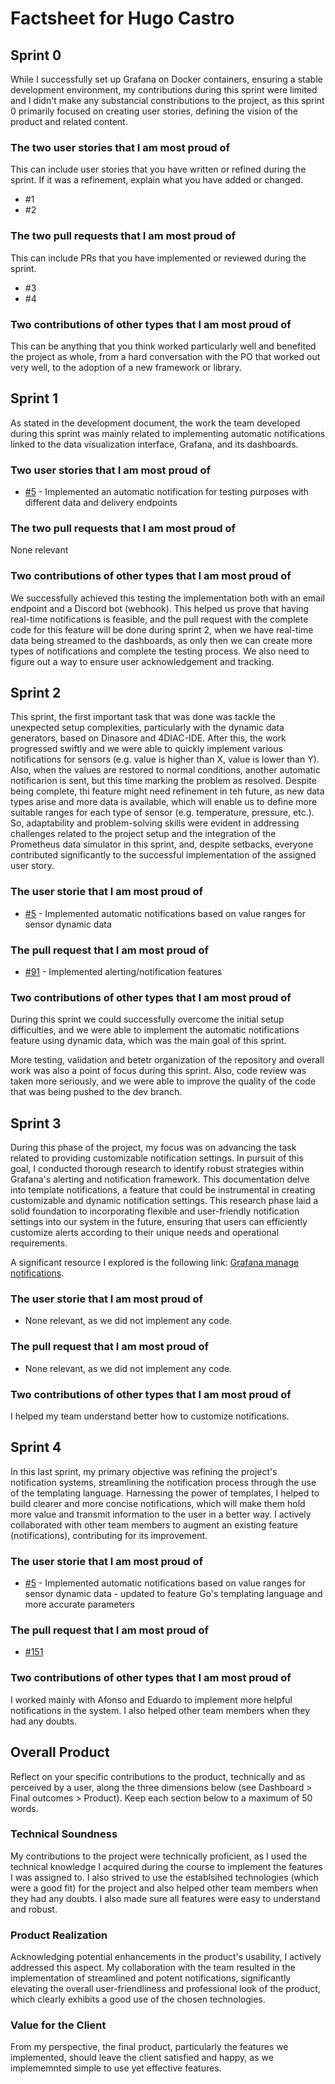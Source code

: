 # Factsheet for Hugo Castro

## Sprint 0

While I successfully set up Grafana on Docker containers, ensuring a stable development environment, my contributions during this sprint were limited and I didn't make any substancial constributions to the project, as this sprint 0 primarily focused on creating user stories, defining the vision of the product and related content. 


### The two user stories that I am most proud of

This can include user stories that you have written or refined during the sprint. If it was a refinement, explain what you have added or changed.

 * #1
 * #2


### The two pull requests that I am most proud of

This can include PRs that you have implemented or reviewed during the sprint.

 * #3
 * #4


### Two contributions of other types that I am most proud of

This can be anything that you think worked particularly well and benefited the project as whole, from a hard conversation with the PO that worked out very well, to the adoption of a new framework or library. 



## Sprint 1

As stated in the development document, the work the team developed during this sprint was mainly related to implementing automatic notifications linked to the data visualization interface, Grafana, and its dashboards. 

### Two user stories that I am most proud of

* [#5](https://github.com/FEUP-MEIC-DS-2023-1MEIC06/DS-Project/issues/5) - Implemented an automatic notification for testing purposes with different data and delivery endpoints

### The two pull requests that I am most proud of

None relevant

### Two contributions of other types that I am most proud of 

We successfully achieved this testing the implementation both with an email endpoint and a Discord bot (webhook). This helped us prove that having real-time notifications is feasible, and the pull request with the complete code for this feature will be done during sprint 2, when we have real-time data being streamed to the dashboards, as only then we can create more types of notifications and complete the testing process. We also need to figure out a way to ensure user acknowledgement and tracking.

## Sprint 2

This sprint, the first important task that was done was tackle the unexpected setup complexities, particularly with the dynamic data generators, based on Dinasore and 4DIAC-IDE. After this, the work progressed swiftly and we were able to quickly implement various notifications for sensors (e.g. value is higher than X, value is lower than Y). Also, when the values are restored to normal conditions, another automatic notificarion is sent, but this time marking the problem as resolved. Despite being complete, thi feature might need refinement in teh future, as new data types arise and more data is available, which will enable us to define more suitable ranges for each type of sensor (e.g. temperature, pressure, etc.). So, adaptability and problem-solving skills were evident in addressing challenges related to the project setup and the integration of the Prometheus data simulator in this sprint, and, despite setbacks, everyone contributed significantly to the successful implementation of the assigned user story.

### The user storie that I am most proud of

* [#5](https://github.com/FEUP-MEIC-DS-2023-1MEIC06/DS-Project/issues/5) - Implemented automatic notifications based on value ranges for sensor dynamic data

### The pull request that I am most proud of

* [#91](https://github.com/FEUP-MEIC-DS-2023-1MEIC06/DS-Project/pull/91)  - Implemented alerting/notification features

### Two contributions of other types that I am most proud of

During this sprint we could successfully overcome the initial setup difficulties, and we were able to implement the automatic notifications feature using dynamic data, which was the main goal of this sprint.

More testing, validation and betetr organization of the repository and overall work was also a point of focus during this sprint. Also, code review was taken more seriously, and we were able to improve the quality of the code that was being pushed to the dev branch.

## Sprint 3

During this phase of the project, my focus was on advancing the task related to providing customizable notification settings. In pursuit of this goal, I conducted thorough research to identify robust strategies within Grafana's alerting and notification framework. This documentation delve into template notifications, a feature that could be instrumental in creating customizable and dynamic notification settings. This research phase laid a solid foundation to incorporating flexible and user-friendly notification settings into our system in the future, ensuring that users can efficiently customize alerts according to their unique needs and operational requirements.

A significant resource I explored is the following link: [Grafana manage notifications](https://grafana.com/docs/grafana/latest/alerting/manage-notifications/template-notifications/).

### The user storie that I am most proud of

* None relevant, as we did not implement any code.

 ### The pull request that I am most proud of

* None relevant, as we did not implement any code.

### Two contributions of other types that I am most proud of
I helped my team understand better how to customize notifications. 

## Sprint 4

In this last sprint, my primary objective was refining the project's notification systems, streamlining the notification process through the use of the templating language. Harnessing the power of templates, I helped to build clearer and more concise notifications, which will make them hold more value and transmit information to the user in a better way. I actively collaborated with other team members to augment an existing feature (notifications), contributing for its improvement.

### The user storie that I am most proud of

* [#5](https://github.com/FEUP-MEIC-DS-2023-1MEIC06/DS-Project/issues/5) - Implemented automatic notifications based on value ranges for sensor dynamic data - updated to feature Go's templating language and more accurate parameters

 ### The pull request that I am most proud of

* [#151](https://github.com/FEUP-MEIC-DS-2023-1MEIC06/DS-Project/pull/151)

### Two contributions of other types that I am most proud of
I worked mainly with Afonso and Eduardo to implement more helpful notifications in the system.
I also helped other team members when they had any doubts.

## Overall Product

Reflect on your specific contributions to the product, technically and as perceived by a user, along the three dimensions below (see Dashboard > Final outcomes > Product). Keep each section below to a maximum of 50 words.


### Technical Soundness


My contributions to the project were technically proficient, as I used the technical knowledge I acquired during the course to implement the features I was assigned to. I also strived to use the establsihed technologies (which were a good fit) for the project and also helped other team members when they had any doubts. I also made sure all features were easy to understand and robust.



### Product Realization


Acknowledging potential enhancements in the product's usability, I actively addressed this aspect. My collaboration with the team resulted in the implementation of streamlined and potent notifications, significantly elevating the overall user-friendliness and professional look of the product, which clearly exhibits a good use of the chosen technologies.



### Value for the Client


From my perspective, the final product, particularly the features we implemented, should leave the client satisfied and happy, as we implememnted simple to use yet effective features.

